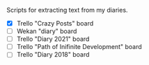 Scripts for extracting text from my diaries.

- [x] Trello "Crazy Posts" board
- [ ] Wekan "diary" board
- [ ] Trello "Diary 2021" board
- [ ] Trello "Path of Inifinite Development" board
- [ ] Trello "Diary 2018" board
